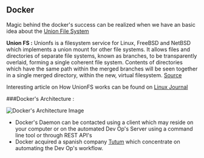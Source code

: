 


## Docker

Magic behind the docker's success can be realized when we have an basic idea about the [Union File System](http://unionfs.filesystems.org/)

**Union FS  :**
Unionfs is a filesystem service for Linux, FreeBSD and NetBSD which implements a union mount for other file systems. It allows files and directories of separate file systems, known as branches, to be transparently overlaid, forming a single coherent file system. Contents of directories which have the same path within the merged branches will be seen together in a single merged directory, within the new, virtual filesystem.
[Source](https://en.wikipedia.org/wiki/UnionFS)

Interesting article on How UnionFS works can be found on [Linux Journal](http://www.linuxjournal.com/article/7714)

###Docker's Architecture :

![Docker's Architecture Image](https://rawgit.com/ynagarjuna1995/Deep-Dive-in-Operating-Systems-Linux/master/Material/architecture.svg)

 - Docker's Daemon can be contacted using a client which may reside on your computer or on the automated Dev Op's Server using a command line tool or through REST API's
 - Docker acquired a spanish company [Tutum](https://www.tutum.co/) which concentrate on automating the Dev Op's workflow.

